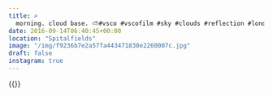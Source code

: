 ```yaml
---
title: >
  morning. cloud base. ⛅️#vsco #vscofilm #sky #clouds #reflection #london #architecture
date: 2016-09-14T06:40:45+00:00
location: "Spitalfields"
image: "/img/f9236b7e2a57fa443471830e2260007c.jpg"
draft: false
instagram: true
---
```


{{<photo src="/img/f9236b7e2a57fa443471830e2260007c.jpg">}}
